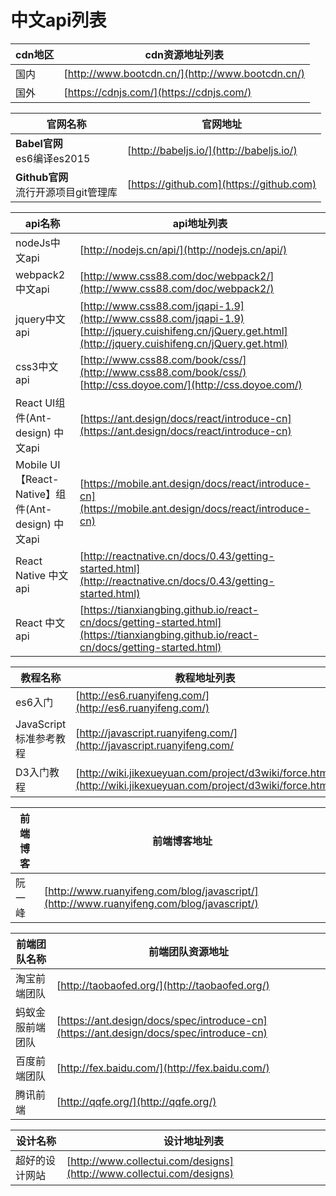 # 中文api列表

cdn地区 | cdn资源地址列表
--- | ---
国内 | [http://www.bootcdn.cn/](http://www.bootcdn.cn/)
国外 | [https://cdnjs.com/](https://cdnjs.com/)

官网名称 | 官网地址
--- | ---
**Babel官网**<br/>es6编译es2015 | [http://babeljs.io/](http://babeljs.io/)
**Github官网**<br/>流行开源项目git管理库 | [https://github.com](https://github.com)

api名称 | api地址列表
--- | ---
nodeJs中文api | [http://nodejs.cn/api/](http://nodejs.cn/api/)
webpack2中文api | [http://www.css88.com/doc/webpack2/](http://www.css88.com/doc/webpack2/)
jquery中文api | [http://www.css88.com/jqapi-1.9](http://www.css88.com/jqapi-1.9)<br/>[http://jquery.cuishifeng.cn/jQuery.get.html](http://jquery.cuishifeng.cn/jQuery.get.html)
css3中文api | [http://www.css88.com/book/css/](http://www.css88.com/book/css/)<br/>[http://css.doyoe.com/](http://css.doyoe.com/)
React UI组件(Ant-design) 中文api | [https://ant.design/docs/react/introduce-cn](https://ant.design/docs/react/introduce-cn)
Mobile UI【React-Native】组件(Ant-design) 中文api | [https://mobile.ant.design/docs/react/introduce-cn](https://mobile.ant.design/docs/react/introduce-cn)
React Native 中文api | [http://reactnative.cn/docs/0.43/getting-started.html](http://reactnative.cn/docs/0.43/getting-started.html)
React 中文api | [https://tianxiangbing.github.io/react-cn/docs/getting-started.html](https://tianxiangbing.github.io/react-cn/docs/getting-started.html)

教程名称 | 教程地址列表
--- | ---
es6入门 | [http://es6.ruanyifeng.com/](http://es6.ruanyifeng.com/)
JavaScript 标准参考教程 | [http://javascript.ruanyifeng.com/](http://javascript.ruanyifeng.com/
D3入门教程 | [http://wiki.jikexueyuan.com/project/d3wiki/force.html](http://wiki.jikexueyuan.com/project/d3wiki/force.html)

前端博客 | 前端博客地址
--- | ---
阮一峰 | [http://www.ruanyifeng.com/blog/javascript/](http://www.ruanyifeng.com/blog/javascript/)

前端团队名称 | 前端团队资源地址
--- | ---
淘宝前端团队 | [http://taobaofed.org/](http://taobaofed.org/)
蚂蚁金服前端团队 | [https://ant.design/docs/spec/introduce-cn](https://ant.design/docs/spec/introduce-cn)
百度前端团队 | [http://fex.baidu.com/](http://fex.baidu.com/)
腾讯前端 | [http://qqfe.org/](http://qqfe.org/)

设计名称 | 设计地址列表
--- | ---
超好的设计网站 | [http://www.collectui.com/designs](http://www.collectui.com/designs)
